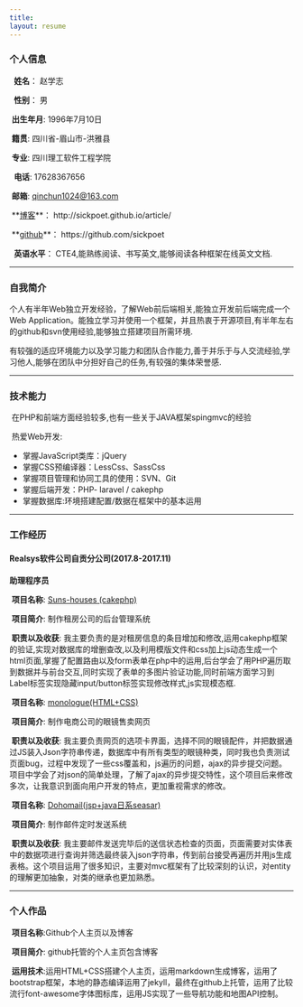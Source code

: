 ```yaml
---
title: 
layout: resume
---
```



### <i class="fa fa-bookmark " aria-hidden="true"></i> 个人信息


>  
<i class="fa fa-user fa-md" aria-hidden="true"></i>&nbsp; **姓名**： 赵学志
>
<i class="fa fa-mars fa-md" aria-hidden="true"></i>&nbsp; **性别**：  男   
>
<i class="fa fa-birthday-cake fa-md" aria-hidden="true"></i> &nbsp;**出生年月**:  1996年7月10日  
>
<i class="fa fa-address-book fa-md" aria-hidden="true"></i> &nbsp;**籍贯**:  四川省-眉山市-洪雅县
>
<i class="fa fa-institution fa-1x" aria-hidden="true"></i> &nbsp;**专业**:  四川理工软件工程学院
>
<i class="fa fa-mobile-phone fa-lg" aria-hidden="true"></i> &nbsp; **电话**:  17628367656
>
<i class="fa fa-envelope fa-md" aria-hidden="true"></i> &nbsp;**邮箱**:  qinchun1024@163.com
>
<i class="fa fa-edge fa-md" aria-hidden="true"></i> &nbsp;**[博客](http://sickpoet.github.io/article/"博客")**： http://sickpoet.github.io/article/
>
<i class="fa fa-github fa-md" aria-hidden="true"></i> &nbsp;**[github](https://github.com/sickpoet"sickpoet")**：  https://github.com/sickpoet
>
<i class="fa fa-language fa-md" aria-hidden="true"></i>&nbsp; **英语水平**：  CTE4,能熟练阅读、书写英文,能够阅读各种框架在线英文文档.

 - - -
### <i class="fa fa-bookmark" aria-hidden="true"></i> 自我简介


>
<i class="fa fa-star" aria-hidden="true"></i> 个人有半年Web独立开发经验，了解Web前后端相关,能独立开发前后端完成一个Web Application。能独立学习并使用一个框架，并且热衷于开源项目,有半年左右的github和svn使用经验,能够独立搭建项目所需环境.
>
<i class="fa fa-star" aria-hidden="true"></i> 有较强的适应环境能力以及学习能力和团队合作能力,善于并乐于与人交流经验,学习他人,能够在团队中分担好自己的任务,有较强的集体荣誉感.

 - - -

### <i class="fa fa-bookmark" aria-hidden="true"></i> 技术能力

>
<i class="fa fa-star" aria-hidden="true"></i>&nbsp;在PHP和前端方面经验较多,也有一些关于JAVA框架spingmvc的经验
>
<i class="fa fa-star" aria-hidden="true"></i>&nbsp;热爱Web开发:
>
* 掌握JavaScript类库：jQuery
* 掌握CSS预编译器：LessCss、SassCss
* 掌握项目管理和协同工具的使用：SVN、Git
* 掌握后端开发：PHP- laravel / cakephp
* 掌握数据库:环境搭建配置/数据在框架中的基本运用

 - - -

### <i class="fa fa-bookmark " aria-hidden="true"></i> 工作经历
>
#### <i class="fa fa-users" ></i> Realsys软件公司自贡分公司(2017.8-2017.11)
>>
**助理程序员**
>>>
<i class="fa fa-product-hunt" aria-hidden="true" ></i>&nbsp;**项目名称**:   [Suns-houses (cakephp)](https://10.11.12.110:4433/admin/spots/add "亚马逊")
>>>
<i class="fa fa-book" aria-hidden="true"></i>&nbsp;**项目简介**: 制作租房公司的后台管理系统
>>>
<i class="fa fa-keyboard-o" aria-hidden="true"></i>&nbsp;**职责以及收获**:  我主要负责的是对租房信息的条目增加和修改,运用cakephp框架的验证,实现对数据库的增删查改,以及利用模版文件和css加上js动态生成一个html页面,掌握了配置路由以及form表单在php中的运用,后台学会了用PHP遍历取到数据并与前台交互,同时实现了表单的多图片验证功能,同时前端方面学习到Label标签实现隐藏input/button标签实现修改样式,js实现模态框.  
>>>
<i class="fa fa-product-hunt" aria-hidden="true" ></i>&nbsp;**项目名称**:   [monologue(HTML+CSS)](https://www.monologue.watch/glasses_pc.html "官网")
>>>
<i class="fa fa-book" aria-hidden="true"></i>&nbsp;**项目简介**: 制作电商公司的眼镜售卖网页
>>>
<i class="fa fa-keyboard-o" aria-hidden="true"></i>&nbsp;**职责以及收获**: 我主要负责网页的选项卡界面，选择不同的眼镜配件，并把数据通过JS装入Json字符串传递，数据库中有所有类型的眼镜种类，同时我也负责测试页面bug，过程中发现了一些css覆盖和，js遍历的问题，ajax的异步提交问题。项目中学会了对json的简单处理，了解了ajax的异步提交特性，这个项目后来修改多次，让我意识到面向用户开发的特点，更加重视需求的修改。
>>>
<i class="fa fa-product-hunt" aria-hidden="true" ></i>&nbsp;**项目名称**:   [Dohomail(jsp+java日系seasar)](https://www.monologue.watch/glasses_pc.html "官网")
>>>
<i class="fa fa-book" aria-hidden="true"></i>&nbsp;**项目简介**: 制作邮件定时发送系统     
>>>
<i class="fa fa-keyboard-o" aria-hidden="true"></i>&nbsp;**职责以及收获**: 我主要邮件发送完毕后的送信状态检查的页面，页面需要对实体表中的数据项进行查询并筛选最终装入json字符串，传到前台接受再遍历并用js生成表格。这个项目运用了很多知识，主要对mvc框架有了比较深刻的认识，对entity的理解更加抽象，对类的继承也更加熟悉。

 - - -

### <i class="fa fa-bookmark" aria-hidden="true"></i>个人作品

>
<i class="fa fa-product-hunt" aria-hidden="true"></i>&nbsp;**项目名称**:Github个人主页以及博客
>
<i class="fa fa-book" aria-hidden="true"></i>&nbsp;**项目简介**: github托管的个人主页包含博客
>
<i class="fa fa-keyboard-o" aria-hidden="true"></i>&nbsp;**运用技术**:运用HTML+CSS搭建个人主页，运用markdown生成博客，运用了bootstrap框架，本地的静态编译运用了jekyll，最终在github上托管，运用了比较流行font-awesome字体图标库，运用JS实现了一些导航功能和地图API控制。

